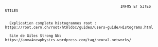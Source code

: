                                                          INFOS ET SITES UTILES 
                                                         
                                                         
      Explication complete histogrammes root : https://root.cern.ch/root/htmldoc/guides/users-guide/Histograms.html
      
      Site de Giles Strong NN: https://amva4newphysics.wordpress.com/tag/neural-networks/
      
